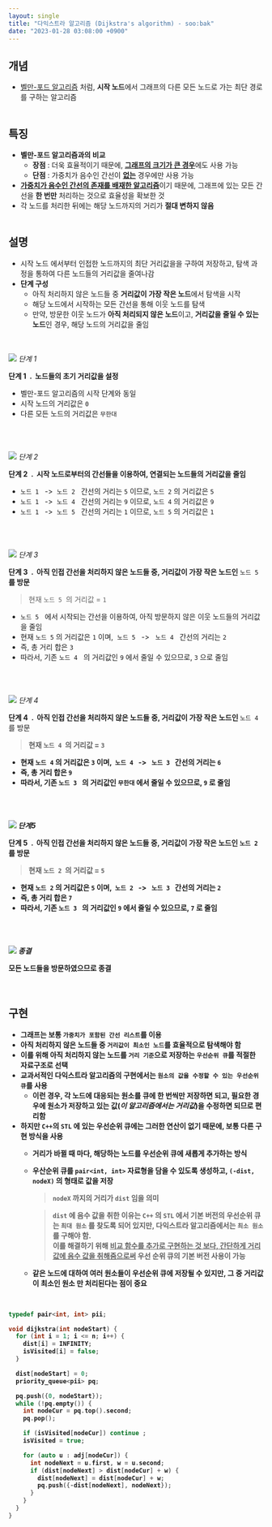 ```yaml
---
layout: single
title: "다익스트라 알고리즘 (Dijkstra's algorithm) - soo:bak"
date: "2023-01-28 03:08:00 +0900"
---
```


## 개념
  - [벨만-포드 알고리즘](https://soo-bak.github.io/algorithm/theory/BellmanFord/#page-title) 처럼, **시작 노드**에서 그래프의 다른 모든 노드로 가는 최단 경로를 구하는 알고리즘
<br><br>

## 특징
  - **벨만-포드 알고리즘과의 비교**
    - **장점** : 더욱 효율적이기 때문에, <b><u>그래프의 크기가 큰 경우</u></b>에도 사용 가능<br>
    - **단점** : 가중치가 음수인 간선이 <b><u>없는</u></b> 경우에만 사용 가능<br>
  - <b><u>가중치가 음수인 간선의 존재를 배재한 알고리즘</u></b>이기 때문에, 그래프에 있는 모든 간선을 **한 번만** 처리하는 것으로 효율성을 확보한 것<br>
  - 각 노드를 처리한 뒤에는 해당 노드까지의 거리가 **절대 변하지 않음**
<br><br>

## 설명
  - 시작 노드 에서부터 인접한 노드까지의 최단 거리값을을 구하여 저장하고, 탐색 과정을 통하여 다른 노드들의 거리값을 줄여나감<br>
  - **단계 구성**
    - 아직 처리하지 않은 노드들 중 **거리값이 가장 작은 노드**에서 탐색을 시작<br>
    - 해당 노드에서 시작하는 모든 간선을 통해 이웃 노드를 탐색<br>
    - 만약, 방문한 이웃 노드가 <b>아직 처리되지 않은 노드</b>이고, <b>거리값을 줄일 수 있는 노드</b>인 경우, 해당 노드의 거리값을 줄임<br>
<br><br>

  ![](/assets/images/slide_res/Dijkstara_step1.png)
  *단계 1*

  <b>단계 1&nbsp; . &nbsp;노드들의 초기 거리값을 설정</b><br>

  - 벨만-포드 알고리즘의 시작 단계와 동일
  - 시작 노드의 거리값은 `0`<br>
  - 다른 모든 노드의 거리값은 `무한대`<br>

  <br><br><br>
  ![](/assets/images/slide_res/Dijkstara_step2.png)
  *단계 2*

  <b>단계 2&nbsp; . &nbsp;시작 노드로부터의 간선들을 이용하여, 연결되는 노드들의 거리값을 줄임</b><br>

  - `노드 1` &nbsp; -> &nbsp;`노드 2` &nbsp; 간선의 거리는 `5` 이므로, `노드 2` 의 거리값은 `5` <br>
  - `노드 1` &nbsp; -> &nbsp;`노드 4` &nbsp; 간선의 거리는 `9` 이므로, `노드 4` 의 거리값은 `9`<br>
  - `노드 1` &nbsp; -> &nbsp;`노드 5` &nbsp; 간선의 거리는 `1` 이므로, `노드 5` 의 거리값은 `1`<br>

  <br><br><br>
  ![](/assets/images/slide_res/Dijkstara_step3.png)
  *단계 3*

  <b>단계 3&nbsp; . &nbsp;아직 인접 간선을 처리하지 않은 노드들 중, 거리값이 가장 작은 노드인</b> `노드 5` &nbsp; <b>를 방문</b>
  > 현재 `노드 5` &nbsp;의 거리값 = `1`<br>


  - `노드 5` &nbsp; 에서 시작되는 간선을 이용하여, 아직 방문하지 않은 이웃 노드들의 거리값을 줄임
  - 현재 `노드 5` 의 거리값은 `1` 이며, &nbsp;`노드 5` &nbsp; -> &nbsp; `노드 4` &nbsp; 간선의 거리는 `2`<br>
  - 즉, 총 거리 합은 `3`<br>
  - 따라서, 기존 `노드 4` &nbsp; 의 거리값인 `9` 에서 줄일 수 있으므로, `3` 으로 줄임

  <br><br><br>
  ![](/assets/images/slide_res/Dijkstara_step4.png)
  *단계 4*

  <b>단계 4&nbsp; . &nbsp;아직 인접 간선을 처리하지 않은 노드들 중, 거리값이 가장 작은 노드인 </b>`노드 4` &nbsp; 를 방문<b>
  > 현재 `노드 4` &nbsp;의 거리값 = `3`<br>


  - 현재 `노드 4` 의 거리값은 `3` 이며, &nbsp;`노드 4` &nbsp; -> &nbsp; `노드 3` &nbsp; 간선의 거리는 `6`<br>
  - 즉, 총 거리 합은 `9`<br>
  - 따라서, 기존 `노드 3` &nbsp; 의 거리값인 `무한대` 에서 줄일 수 있으므로, `9` 로 줄임

  <br><br><br>
  ![](/assets/images/slide_res/Dijkstara_step5.png)
  *단계5*

  <b>단계 5&nbsp; . &nbsp;아직 인접 간선을 처리하지 않은 노드들 중, 거리값이 가장 작은 노드인 </b>`노드 2` &nbsp; <b>를 방문</b>
  > 현재 `노드 2` &nbsp;의 거리값 = `5`<br>


  - 현재 `노드 2` 의 거리값은 `5` 이며, &nbsp;`노드 2` &nbsp; -> &nbsp; `노드 3` &nbsp; 간선의 거리는 `2`<br>
  - 즉, 총 거리 합은 `7`<br>
  - 따라서, 기존 `노드 3` &nbsp; 의 거리값인 `9` 에서 줄일 수 있으므로, `7` 로 줄임

  <br><br><br>
  ![](/assets/images/slide_res/Dijkstara_step6.png)
  *종결*

  모든 노드들을 방문하였으므로 종결
<br><br><br>


## 구현
- 그래프는 보통 `가중치가 포함된 간선 리스트`를 이용
- 아직 처리하지 않은 노드들 중 `거리값이 최소인 노드`를 효율적으로 탐색해야 함
- 이를 위해 아직 처리하지 않는 노드를 `거리 기준`으로 저장하는 `우선순위 큐`를 적절한 자료구조로 선택
- 교과서적인 다익스트라 알고리즘의 구현에서는 `원소의 값을 수정할 수 있는 우선순위 큐`를 사용
  - 이런 경우, 각 노드에 대응되는 원소를 큐에 한 번씩만 저장하면 되고, 필요한 경우에 원소가 저장하고 있는 값(*이 알고리즘에서는 거리값*)을 수정하면 되므로 편리함
- 하지만 `C++`의 `STL` 에 있는 우선순위 큐에는 그러한 연산이 **없기 때문에**, 보통 다른 구현 방식을 사용
  - 거리가 바뀔 때 마다, 해당하는 노드를 우선순위 큐에 새롭게 추가하는 방식
  - 우산순위 큐를 `pair<int, int>` 자료형을 담을 수 있도록 생성하고, `(-dist, nodeX)` 의 형태로 값을 저장
    > `nodeX` 까지의 거리가 `dist` 임을 의미

    > `dist` 에 음수 값을 취한 이유는 `C++` 의 `STL` 에서 기본 버전의 우선순위 큐는 `최대 원소` 를 찾도록 되어 있지만, 다익스트라 알고리즘에서는 `최소 원소` 를 구해야 함.<br>
    이를 해결하기 위해 <u><b>비교 함수를 추가로 구현하는 것 보다, 간단하게 거리 값에 음수 값을 취해줌으로써</b></u> 우선 순위 큐의 기본 버전 사용이 가능
  - 같은 노드에 대하여 여러 원소들이 우선순위 큐에 저장될 수 있지만, 그 중 **거리값이 최소인 원소** 만 처리된다는 점이 중요
<br>


```c++
typedef pair<int, int> pii;

void dijkstra(int nodeStart) {
  for (int i = 1; i <= n; i++) {
    dist[i] = INFINITY;
    isVisited[i] = false;
  }

  dist[nodeStart] = 0;
  priority_queue<pii> pq;

  pq.push({0, nodeStart});
  while (!pq.empty()) {
    int nodeCur = pq.top().second;
    pq.pop();

    if (isVisited[nodeCur]) continue ;
    isVisited = true;

    for (auto u : adj[nodeCur]) {
      int nodeNext = u.first, w = u.second;
      if (dist[nodeNext] > dist[nodeCur] + w) {
        dist[nodeNext] = dist[nodeCur] + w;
        pq.push({-dist[nodeNext], nodeNext});
      }
    }
  }
}
```
<br><br>
